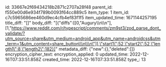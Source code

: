 id: 33667e2f69434218b2871c2707a28f48
parent_id: f550e00d6e934f789b0093f64cc889c5
item_type: 1
item_id: c7c5965686ee460d9ec4cfb4ef83f1f5
item_updated_time: 1671144257195
title_diff: "[]"
body_diff: "[{\"diffs\":[[0,\"Augury\\\n\\\n\"],[1,\"https://www.reddit.com/r/typescript/comments/zm9st3/zod_parse_dont_validate/?utm_source=share&utm_medium=android_app&utm_name=androidcss&utm_term=1&utm_content=share_button\\\n\\\n\"]],\"start1\":52,\"start2\":52,\"length1\":8,\"length2\":182}]"
metadata_diff: {"new":{},"deleted":[]}
encryption_cipher_text: 
encryption_applied: 0
updated_time: 2022-12-16T07:33:51.858Z
created_time: 2022-12-16T07:33:51.858Z
type_: 13